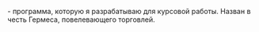 \- программа, которую я разрабатываю для курсовой работы.
Назван в честь Гермеса, повелевающего торговлей.